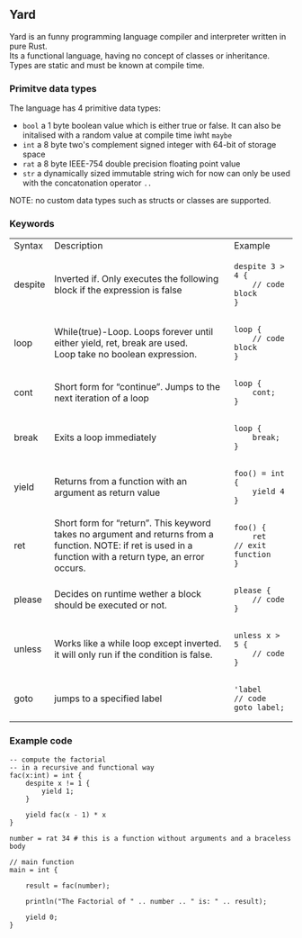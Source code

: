 ## Yard

Yard is an funny programming language compiler and interpreter written in pure Rust.  
Its a functional language, having no concept of classes or inheritance. Types are static and must be known at compile time.

### Primitve data types 

The language has 4 primitive data types:

*   `bool` a 1 byte boolean value which is either true or false. It can also be initalised with a random value at compile time iwht `maybe`
*   `int` a 8 byte two's complement signed integer with 64-bit of storage space
*   `rat` a 8 byte IEEE-754 double precision floating point value
*   `str` a dynamically sized immutable string wich for now can only be used with the concatonation operator `..`

NOTE: no custom data types such as structs or classes are supported.

### Keywords

<table><tbody><tr><td>Syntax</td><td>Description</td><td>Example</td></tr><tr><td>despite</td><td>Inverted if. Only executes the following block if the expression is false</td><td><pre><code class="language-plaintext">despite 3 &gt; 4 {
    // code block
}</code></pre></td></tr><tr><td>loop</td><td>While(true)-Loop. Loops forever until either yield, ret, break are used.<br>Loop take no boolean expression.</td><td><pre><code class="language-plaintext">loop {
    // code block
}</code></pre></td></tr><tr><td>cont</td><td>Short form for “continue”. Jumps to the next iteration of a loop</td><td><pre><code class="language-plaintext">loop {
    cont;
}</code></pre></td></tr><tr><td>break</td><td>Exits a loop immediately</td><td><pre><code class="language-plaintext">loop {
    break;
}</code></pre></td></tr><tr><td>yield</td><td>Returns from a function with an argument as return value</td><td><pre><code class="language-plaintext">foo() = int {
    yield 4
}</code></pre></td></tr><tr><td>ret</td><td>Short form for “return”. This keyword takes no argument and returns from a function. NOTE: if ret is used in a function with a return type, an error occurs.</td><td><pre><code class="language-plaintext">foo() {
    ret    // exit function
}</code></pre></td></tr><tr><td>please</td><td>Decides on runtime wether a block should be executed or not.</td><td><pre><code class="language-plaintext">please {
    // code
}</code></pre></td></tr><tr><td>unless</td><td>Works like a while loop except inverted. it will only run if the condition is false.</td><td><pre><code class="language-plaintext">unless x &gt; 5 {
    // code
}</code></pre></td></tr><tr><td>goto</td><td>jumps to a specified label</td><td><pre><code class="language-plaintext">'label
// code
goto label;</code></pre></td></tr></tbody></table>

### Example code

```plaintext
-- compute the factorial
-- in a recursive and functional way
fac(x:int) = int {
    despite x != 1 {
        yield 1;
    }

    yield fac(x - 1) * x
}

number = rat 34	# this is a function without arguments and a braceless body

// main function
main = int {

    result = fac(number);

    println("The Factorial of " .. number .. " is: " .. result);

    yield 0;
}
```